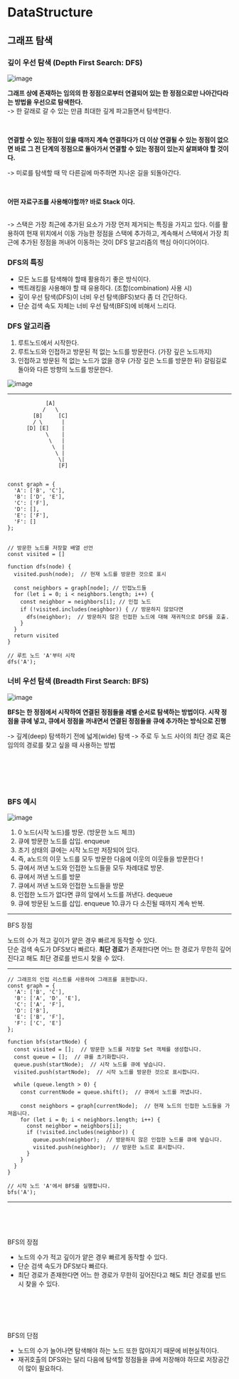 # DataStructure

## 그래프 탐색

### 깊이 우선 탐색 (Depth First Search: DFS)

![image](https://github.com/1017yu/BankCalander/assets/83483378/c8122abd-ee02-47f8-ac51-ee776f848524)

**그래프 상에 존재하는 임의의 한 정점으로부터 연결되어 있는 한 정점으로만 나아간다라는 방법을 우선으로 탐색한다.**
<br />
-> 한 갈래로 갈 수 있는 만큼 최대한 깊게 파고들면서 탐색한다.

<br />

**연결할 수 있는 정점이 있을 때까지 계속 연결하다가 더 이상 연결될 수 있는 정점이 없으면 바로 그 전 단계의 정점으로 돌아가서 연결할 수 있는 정점이 있는지 살펴봐야 할 것이다.**
<br />

-> 미로를 탐색할 때 막 다른길에 마주하면 지나온 길을 되돌아간다.

<br />

**어떤 자료구조를 사용해야할까? 바로 Stack 이다.**

<br />
-> 스택은 가장 최근에 추가된 요소가 가장 먼저 제거되는 특징을 가지고 있다. 이를 활용하여 현재 위치에서 이동 가능한 정점을 스택에 추가하고, 계속해서 스택에서 가장 최근에 추가된 정점을 꺼내어 이동하는 것이 DFS 알고리즘의 핵심 아이디어이다.

### DFS의 특징

- 모든 노드를 탐색해야 할때 활용하기 좋은 방식이다.
- 백트래킹을 사용해야 할 때 유용하다. (조합(combination) 사용 시)
- 깊이 우선 탐색(DFS)이 너비 우선 탐색(BFS)보다 좀 더 간단하다.
- 단순 검색 속도 자체는 너비 우선 탐색(BFS)에 비해서 느리다.

### DFS 알고리즘

1. 루트노드에서 시작한다.
2. 루트노드와 인접하고 방문된 적 없는 노드를 방문한다. (가장 깊은 노드까지)
3. 인접하고 방문된 적 없는 노드가 없을 경우 (가장 깊은 노드를 방문한 뒤) 갈림길로 돌아와 다른 방향의 노드를 방문한다.

![image](https://github.com/1017yu/BankCalander/assets/83483378/89853393-066c-41aa-9843-7ac3a4d4e8f2)

---

```
            [A]
           /   \
        [B]     [C]
        / \      |
      [D] [E]    |
            \    |
             \   |
              \  |
               \ |
                \|
                [F]


const graph = {
  'A': ['B', 'C'],
  'B': ['D', 'E'],
  'C': ['F'],
  'D': [],
  'E': ['F'],
  'F': []
};


// 방문한 노드를 저장할 배열 선언
const visited = []

function dfs(node) {
  visited.push(node);  // 현재 노드를 방문한 것으로 표시

  const neighbors = graph[node]; // 인접노드들
  for (let i = 0; i < neighbors.length; i++) {
    const neighbor = neighbors[i]; // 인접 노드
    if (!visited.includes(neighbor)) { // 방문하지 않았다면
      dfs(neighbor);  // 방문하지 않은 인접한 노드에 대해 재귀적으로 DFS를 호출.
    }
  }
  return visited
}

// 루트 노드 'A'부터 시작
dfs('A');

```

### 너비 우선 탐색 (Breadth First Search: BFS)

![image](https://github.com/1017yu/BankCalander/assets/83483378/188165fc-522d-45ad-b6e1-88d993805f5c)

**BFS는 한 정점에서 시작하여 연결된 정점들을 레벨 순서로 탐색하는 방법이다.**
**시작 정점을 큐에 넣고, 큐에서 정점을 꺼내면서 연결된 정점들을 큐에 추가하는 방식으로 진행**

-> 깊게(deep) 탐색하기 전에 넓게(wide) 탐색
-> 주로 두 노드 사이의 최단 경로 혹은 임의의 경로를 찾고 싶을 때 사용하는 방법

<br />
<br />
<br />
<br />

### BFS 예시

![image](https://github.com/1017yu/BankCalander/assets/83483378/04a7b091-8ed3-47a9-a1dd-60423924ae76)

1. 0 노드(시작 노드)를 방문. (방문한 노드 체크)
2. 큐에 방문한 노드를 삽입. enqueue
3. 초기 상태의 큐에는 시작 노드만 저장되어 있다.
4. 즉, a노드의 이웃 노드를 모두 방문한 다음에 이웃의 이웃들을 방문한다 !
5. 큐에서 꺼낸 노드와 인접한 노드들을 모두 차례대로 방문.
6. 큐에서 꺼낸 노드를 방문
7. 큐에서 꺼낸 노드와 인접한 노드들을 방문
8. 인접한 노드가 없다면 큐의 앞에서 노드를 꺼낸다. dequeue
9. 큐에 방문된 노드를 삽입. enqueue
10.큐가 다 소진될 때까지 계속 반복.

---

BFS 장점

노드의 수가 적고 깊이가 얕은 경우 빠르게 동작할 수 있다.  
단순 검색 속도가 DFS보다 빠르다.
**최단 경로**가 존재한다면 어느 한 경로가 무한히 깊어진다고 해도 최단 경로를 반드시 찾을 수 있다.

---

```
// 그래프의 인접 리스트를 사용하여 그래프를 표현합니다.
const graph = {
  'A': ['B', 'C'],
  'B': ['A', 'D', 'E'],
  'C': ['A', 'F'],
  'D': ['B'],
  'E': ['B', 'F'],
  'F': ['C', 'E']
};

function bfs(startNode) {
  const visited = [];  // 방문한 노드를 저장할 Set 객체를 생성합니다.
  const queue = [];  // 큐를 초기화합니다.
  queue.push(startNode);  // 시작 노드를 큐에 넣습니다.
  visited.push(startNode);  // 시작 노드를 방문한 것으로 표시합니다.

  while (queue.length > 0) {
    const currentNode = queue.shift();  // 큐에서 노드를 꺼냅니다.

    const neighbors = graph[currentNode];  // 현재 노드의 인접한 노드들을 가져옵니다.
    for (let i = 0; i < neighbors.length; i++) {
      const neighbor = neighbors[i];
      if (!visited.includes(neighbor)) {
        queue.push(neighbor);  // 방문하지 않은 인접한 노드를 큐에 넣습니다.
        visited.push(neighbor);  // 방문한 노드로 표시합니다.
      }
    }
  }
}

// 시작 노드 'A'에서 BFS를 실행합니다.
bfs('A');
```

---

<br />
<br />
<br />

BFS의 장점

- 노드의 수가 적고 깊이가 얕은 경우 빠르게 동작할 수 있다.
- 단순 검색 속도가 DFS보다 빠르다.
- 최단 경로가 존재한다면 어느 한 경로가 무한히 깊어진다고 해도 최단 경로를 반드시 찾을 수 있다.

<br />
<br />
<br />
<br />

BFS의 단점

- 노드의 수가 늘어나면 탐색해야 하는 노드 또한 많아지기 때문에 비현실적이다.
- 재귀호출의 DFS와는 달리 다음에 탐색할 정점들을 큐에 저장해야 하므로 저장공간이 많이 필요하다.
